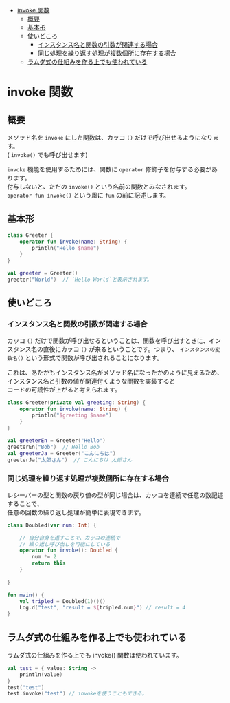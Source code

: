 - [invoke 関数](#invoke-関数)
  - [概要](#概要)
  - [基本形](#基本形)
  - [使いどころ](#使いどころ)
    - [インスタンス名と関数の引数が関連する場合](#インスタンス名と関数の引数が関連する場合)
    - [同じ処理を繰り返す処理が複数個所に存在する場合](#同じ処理を繰り返す処理が複数個所に存在する場合)
  - [ラムダ式の仕組みを作る上でも使われている](#ラムダ式の仕組みを作る上でも使われている)


# invoke 関数

## 概要

メソッド名を `invoke` にした関数は、カッコ `()` だけで呼び出せるようになります。  
( `invoke()` でも呼び出せます)

`invoke` 機能を使用するためには、関数に `operator` 修飾子を付与する必要があります。  
付与しないと、ただの `invoke()` という名前の関数とみなされます。  
`operator fun invoke()` という風に `fun` の前に記述します。


## 基本形

```kotlin
class Greeter {
    operator fun invoke(name: String) {
        println("Hello $name")
    }
}

val greeter = Greeter()
greeter("World")  // `Hello World`と表示されます。
```


## 使いどころ

### インスタンス名と関数の引数が関連する場合

カッコ `()` だけで関数が呼び出せるということは、関数を呼び出すときに、インスタンス名の直後にカッコ `()` が来るということです。つまり、 `インスタンスの変数名()` という形式で関数が呼び出されることになります。

これは、あたかもインスタンス名がメソッド名になったかのように見えるため、  
インスタンス名と引数の値が関連付くような関数を実装すると  
コードの可読性が上がると考えられます。

```kotlin
class Greeter(private val greeting: String) {
    operator fun invoke(name: String) {
        println("$greeting $name")
    }
}

val greeterEn = Greeter("Hello")
greeterEn("Bob")  // Hello Bob
val greeterJa = Greeter("こんにちは")
greeterJa("太郎さん")  // こんにちは 太郎さん
```


### 同じ処理を繰り返す処理が複数個所に存在する場合

レシーバーの型と関数の戻り値の型が同じ場合は、カッコを連続で任意の数記述することで、  
任意の回数の繰り返し処理が簡単に表現できます。

```kotlin
class Doubled(var num: Int) {

    // 自分自身を返すことで、カッコの連続で
    // 繰り返し呼び出しを可能にしている
    operator fun invoke(): Doubled {
        num *= 2
        return this
    }
    
}

fun main() {
    val tripled = Doubled(1)()()
    Log.d("test", "result = ${tripled.num}") // result = 4
}
```


## ラムダ式の仕組みを作る上でも使われている

ラムダ式の仕組みを作る上でも invoke() 関数は使われています。

```kotlin
val test = { value: String ->
    println(value)
}
test("test")
test.invoke("test") // invokeを使うこともできる。
```






